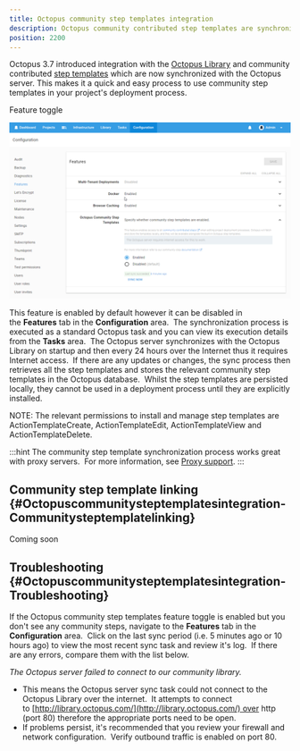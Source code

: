 ```yaml
---
title: Octopus community step templates integration
description: Octopus community contributed step templates are synchronized with the Octopus server which makes it a quick and easy process to use community step templates in your project's deployment process.
position: 2200
---
```


Octopus 3.7 introduced integration with the [Octopus Library](http://library.octopus.com/) and community contributed [step templates](/docs/deployment-process/steps/index.md) which are now synchronized with the Octopus server. This makes it a quick and easy process to use community step templates in your project's deployment process.

Feature toggle

![](community-step-integration-integration.png "width=500")

This feature is enabled by default however it can be disabled in the **Features** tab in the **Configuration** area.  The synchronization process is executed as a standard Octopus task and you can view its execution details from the **Tasks** area.  The Octopus server synchronizes with the Octopus Library on startup and then every 24 hours over the Internet thus it requires Internet access.  If there are any updates or changes, the sync process then retrieves all the step templates and stores the relevant community step templates in the Octopus database.  Whilst the step templates are persisted locally, they cannot be used in a deployment process until they are explicitly installed.

NOTE: The relevant permissions to install and manage step templates are ActionTemplateCreate, ActionTemplateEdit, ActionTemplateView and ActionTemplateDelete.

:::hint
The community step template synchronization process works great with proxy servers.  For more information, see [Proxy support](/docs/infrastructure/windows-targets/proxy-support.md).
:::

## Community step template linking {#Octopuscommunitysteptemplatesintegration-Communitysteptemplatelinking}

Coming soon

## Troubleshooting {#Octopuscommunitysteptemplatesintegration-Troubleshooting}

If the Octopus community step templates feature toggle is enabled but you don't see any community steps, navigate to the **Features** tab in the **Configuration** area.  Click on the last sync period (i.e. 5 minutes ago or 10 hours ago) to view the most recent sync task and review it's log.  If there are any errors, compare them with the list below.

*The Octopus server failed to connect to our community library.*

- This means the Octopus server sync task could not connect to the Octopus Library over the internet.  It attempts to connect to [http://library.octopus.com/](http://library.octopus.com/) over http (port 80) therefore the appropriate ports need to be open.
- If problems persist, it's recommended that you review your firewall and network configuration.  Verify outbound traffic is enabled on port 80.
